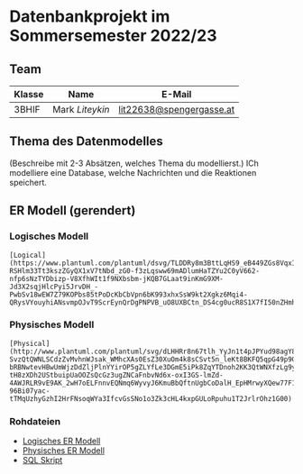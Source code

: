 # Datenbankprojekt im Sommersemester 2022/23

## Team

| Klasse | Name            | E-Mail                   |
|--------|-----------------|--------------------------|
| 3BHIF  | Mark *Liteykin* | lit22638@spengergasse.at |


## Thema des Datenmodelles

(Beschreibe mit 2-3 Absätzen, welches Thema du modellierst.)
ICh modelliere eine Database, welche Nachrichten und die Reaktionen speichert.

## ER Modell (gerendert)


### Logisches Modell

```
[Logical](https://www.plantuml.com/plantuml/dsvg/TLDDRy8m3BttLqHS9_eB449ZGs8VqxILCx9er4KYJPK4RHNblyz97SCoEF7yRBzdctJXF5X_qFj2jbxvNamsJjg902SE2CIn4E9E16vT8vnE2n6Z5hH4k5BM-RSHlm33Tt3kszZGyQX1xV7tNbd_zG0-f3zLqsww69mADlumHaTZYu2C0yV662-nfp6sNzTYDbizp-V8XfhWIt1f9NXbsbm-jKQB7GLaat9inKmG9XM-Jd3X2sqjHlcPyi5JrvDH_-PwbSv18wEW7Z79KOPbs85tPoDcKbCbVpn6bK993xhxSsW9kt2Xgkz6Mqi4-QRysVYouyhiANsvmpOJvT9ScrEynQrDgPNPVB_uO8UXBCtn_DS4cg0ucR8S1X7fI50nZHmhSuvV2l6ncPA9orVEXB9a0ZSB5hAjyOly1G00)
```

### Physisches Modell

```
[Physical](http://www.plantuml.com/plantuml/svg/dLHHRr8n67tlh_YyJn1t4pJPYud98agY8YuAJykoD9SAZRJ5jjT9nlwxxKSxFgvr49xMdNFQddFwSQ-SvzQtQWNLSCdzZvMvhnWJsak_WMhcXAs0EsZ30XuOm4k8sCSvt5n_leKt8BKFQ5qpG49p9GBwczjcoMtlzULb7sucNwSmcOt7jq4qajRvoJ7Lc9yWkkREtHixVrRqGN6vUbRnJbg_VCzzl6mU_WJekrpesPfWT0V6XQ7HpbiUuhjT-bRBNwtevHBwUmWjzDdZljPlnYYirOP5gZLYfLe3DGmE5iPk8ZqYTDnoh2KK3QtWNXfzLg9yoq62R0bJDEcVb2HpnJIPBFW-tH8zXDh2UStbuipUaOOZsQcGz3ugZNCaFnbvNd6x-oxI3GS-lmZd-4AWJRLR9vE9AK_2wH7oELFnnvEQNmq6WyvyJ6KmuBbQftnUgbCoDalH_EpHMrwyXQew77F1cpXsqyrw5zKc86NDV34itNpseD13qDe_Jv0Lz2dkEZwfj6oNgBeFKNuq6fuovxv73lnauWBI-96Bi07yac-tTMqUzhyGzhI2HrFNsoqWYa3IfcvGsSNo1o3Zk3cHL4kxpGULoRpuhu1T2JrlrOhz1G00)
```

### Rohdateien

- [Logisches ER Modell](er_logical.puml)
- [Physisches ER Modell](er_physical.puml)
- [SQL Skript](create_db.sql)
